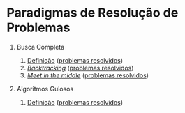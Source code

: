 Paradigmas de Resolução de Problemas
====================================

1. Busca Completa
    1. [Definição](slides/complete_search/complete_search.pdf) ([problemas resolvidos](problems/complete_search/complete_search.pdf))
    1. [_Backtracking_](slides/backtracking/backtracking.pdf) ([problemas resolvidos](problems/backtracking/backtracking.pdf))
    1. [_Meet in the middle_](slides/meet_in_the_middle/meet_in_the_middle.pdf) ([problemas resolvidos](problems/meet_in_the_middle/meet_in_the_middle.pdf))

1. Algoritmos Gulosos
    1. [Definição](slides/GD-1/GD-1.pdf) ([problemas resolvidos](problems/GD-1/GD-1.pdf))

<!---
Busca completa:
    - Algoritmos de geração de combinações e permutações
    - Two pointers

Algoritmos gulosos:
    - Algoritmo de Huffman
    - Formalização de algoritmos gulosos
    - Exemplo com prova de corretude
    - Exemplos de problemas de juízes envolvendo
        - Minimização de tarefas e deadlines (CPH pg 60)
        - Distribuição em buckets (CP 1)
        - Minimização de somas (média e mediana, CPH pg 61)

Divisão e conquista:
    - Master Theorem
    - Exemplo: Multiplicação de Matrizes em O(n^2.7)
    - Transformada de Fourier
    - Binary Lifting
    
Programação dinâmica:
    - DP by digits
    - Forward DP
    - Coin Change
    - LIS
    - Knapsack
    - Paths in a grid
    - Edit Distance? (Strings?)
    - TSP
    - Max 1D range sum
    - Tilings (Geometry)?
    - prefix sum 
-->
